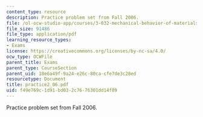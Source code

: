 ```yaml
---
content_type: resource
description: Practice problem set from Fall 2006.
file: /ol-ocw-studio-app/courses/3-032-mechanical-behavior-of-materials-fall-2007/f49e769c1d91bd032c7676301dd14f09_practice2_06.pdf
file_size: 91486
file_type: application/pdf
learning_resource_types:
- Exams
license: https://creativecommons.org/licenses/by-nc-sa/4.0/
ocw_type: OCWFile
parent_title: Exams
parent_type: CourseSection
parent_uid: 18e6a49f-9a24-e26c-80ca-cfe7de3c28ed
resourcetype: Document
title: practice2_06.pdf
uid: f49e769c-1d91-bd03-2c76-76301dd14f09
---
```

Practice problem set from Fall 2006.